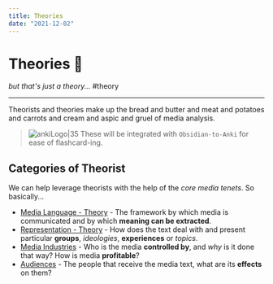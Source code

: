 ```yaml
---
title: Theories
date: "2021-12-02"
---
```

# Theories 🧠
*but that's just a theory...*
#theory 

---

Theorists and theories make up the bread and butter and meat and potatoes and carrots and cream and aspic and gruel of media analysis. 

> ![ankiLogo|35](https://preview.redd.it/fka0b5cc48t41.png?auto=webp&s=c26da98dca2863e1d0dddbfd59b5bea6165f4bcb) These will be integrated with `Obsidian-to-Anki` for ease of flashcard-ing.

## Categories of Theorist
We can help leverage theorists with the help of the *core media tenets*. So basically...

- [Media Language - Theory](Media%20Language%20-%20Theory) - The framework by which media is communicated and by which **meaning can be extracted**.
- [Representation - Theory](Representation%20-%20Theory) - How does the text deal with and present particular **groups**, *ideologies*, **experiences** or *topics*.
- [Media Industries](Media%20Industries) - Who is the media **controlled by**, and *why* is it done that way? How is media **profitable**?
- [Audiences](Audiences) - The people that receive the media text, what are its **effects** on them?